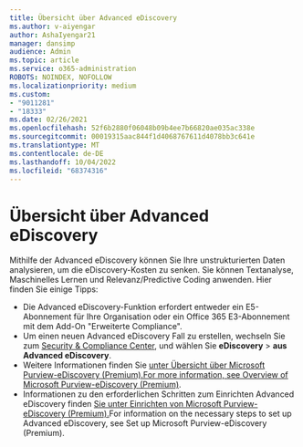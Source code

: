 ```yaml
---
title: Übersicht über Advanced eDiscovery
ms.author: v-aiyengar
author: AshaIyengar21
manager: dansimp
audience: Admin
ms.topic: article
ms.service: o365-administration
ROBOTS: NOINDEX, NOFOLLOW
ms.localizationpriority: medium
ms.custom:
- "9011281"
- "18333"
ms.date: 02/26/2021
ms.openlocfilehash: 52f6b2880f06048b09b4ee7b66820ae035ac338e
ms.sourcegitcommit: 00019315aac844f1d4068767611d4078bb3c641e
ms.translationtype: MT
ms.contentlocale: de-DE
ms.lasthandoff: 10/04/2022
ms.locfileid: "68374316"
---
```

# <a name="overview-of-advanced-ediscovery"></a>Übersicht über Advanced eDiscovery

Mithilfe der Advanced eDiscovery können Sie Ihre unstrukturierten Daten analysieren, um die eDiscovery-Kosten zu senken. Sie können Textanalyse, Maschinelles Lernen und Relevanz/Predictive Coding anwenden. Hier finden Sie einige Tipps:

- Die Advanced eDiscovery-Funktion erfordert entweder ein E5-Abonnement für Ihre Organisation oder ein Office 365 E3-Abonnement mit dem Add-On "Erweiterte Compliance".
- Um einen neuen Advanced eDiscovery Fall zu erstellen, wechseln Sie zum [Security & Compliance Center](https://go.microsoft.com/fwlink/p/?linkid=2077143), und wählen Sie **eDiscovery** >  **aus Advanced eDiscovery**.
- Weitere Informationen finden Sie [unter Übersicht über Microsoft Purview-eDiscovery (Premium).For more information, see Overview of Microsoft Purview-eDiscovery (Premium)](https://go.microsoft.com/fwlink/?linkid=2101588).
- Informationen zu den erforderlichen Schritten zum Einrichten Advanced eDiscovery finden [Sie unter Einrichten von Microsoft Purview-eDiscovery (Premium).](https://go.microsoft.com/fwlink/?linkid=2122672)For information on the necessary steps to set up Advanced eDiscovery, see Set up Microsoft Purview-eDiscovery (Premium).